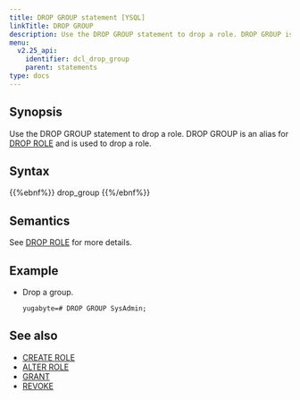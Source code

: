 ```yaml
---
title: DROP GROUP statement [YSQL]
linkTitle: DROP GROUP
description: Use the DROP GROUP statement to drop a role. DROP GROUP is an alias for DROP ROLE and is used to drop a role.
menu:
  v2.25_api:
    identifier: dcl_drop_group
    parent: statements
type: docs
---
```


## Synopsis

Use the DROP GROUP statement to drop a role. DROP GROUP is an alias for [DROP ROLE](../dcl_drop_role) and is used to drop a role.

## Syntax

{{%ebnf%}}
  drop_group
{{%/ebnf%}}

## Semantics

See [DROP ROLE](../dcl_drop_role) for more details.

## Example

- Drop a group.

  ```plpgsql
  yugabyte=# DROP GROUP SysAdmin;
  ```

## See also

- [CREATE ROLE](../dcl_create_role)
- [ALTER ROLE](../dcl_alter_role)
- [GRANT](../dcl_grant)
- [REVOKE](../dcl_revoke)
